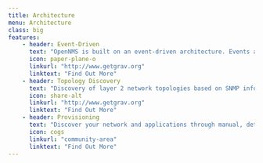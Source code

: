 ```yaml
---
title: Architecture
menu: Architecture
class: big
features:
	- header: Event-Driven
	  text: "OpenNMS is built on an event-driven architecture. Events are created from OpenNMS if services, interfaces, or nodes go down or thresholds are exceeded. SNMP traps and syslog messages are normalized into events and can be correlated to create high-level alarm workflows."
	  icon: paper-plane-o
	  linkurl: "http://www.getgrav.org"
	  linktext: "Find Out More"
	- header: Topology Discovery
	  text: "Discovery of layer 2 network topologies based on SNMP information from industry standards like LLDP, CDP and Bridge-MIB discovery. Support for discovering layer 3 routing topologies based on OSPF and IS-IS. Topologies are enriched with monitoring information."
	  icon: share-alt
	  linkurl: "http://www.getgrav.org" 
	  linktext: "Find Out More"
	- header: Provisioning
	  text: "Discover your network and applications through manual, detected, or ReST API driven interfaces through the OpenNMS provisioning system. Control device management with the ability to add, change, and remove devices. "
	  icon: cogs
	  linkurl: "community-area" 
	  linktext: "Find Out More"
---
```

